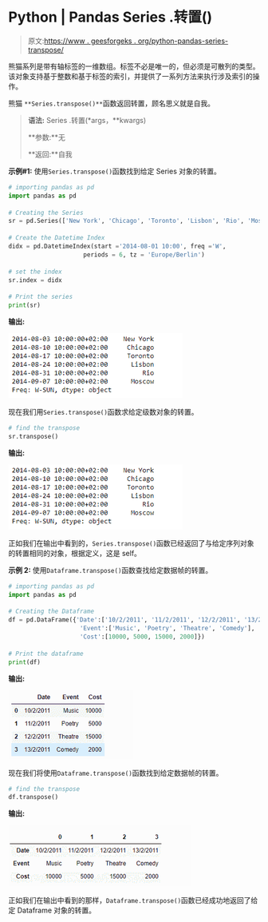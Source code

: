 # Python | Pandas Series .转置()

> 原文:[https://www . geesforgeks . org/python-pandas-series-transpose/](https://www.geeksforgeeks.org/python-pandas-series-transpose/)

熊猫系列是带有轴标签的一维数组。标签不必是唯一的，但必须是可散列的类型。该对象支持基于整数和基于标签的索引，并提供了一系列方法来执行涉及索引的操作。

熊猫 `**Series.transpose()**`函数返回转置，顾名思义就是自我。

> **语法:** Series .转置(*args，**kwargs)
> 
> **参数:**无
> 
> **返回:**自我

**示例#1:** 使用`Series.transpose()`函数找到给定 Series 对象的转置。

```py
# importing pandas as pd
import pandas as pd

# Creating the Series
sr = pd.Series(['New York', 'Chicago', 'Toronto', 'Lisbon', 'Rio', 'Moscow'])

# Create the Datetime Index
didx = pd.DatetimeIndex(start ='2014-08-01 10:00', freq ='W', 
                     periods = 6, tz = 'Europe/Berlin') 

# set the index
sr.index = didx

# Print the series
print(sr)
```

**输出:**

![](img/b50676c0b2fee5f5081a878b2e8c0c96.png)

现在我们用`Series.transpose()`函数求给定级数对象的转置。

```py
# find the transpose
sr.transpose()
```

**输出:**

![](img/b50676c0b2fee5f5081a878b2e8c0c96.png)

正如我们在输出中看到的，`Series.transpose()`函数已经返回了与给定序列对象的转置相同的对象，根据定义，这是 self。

**示例 2:** 使用`Dataframe.transpose()`函数查找给定数据帧的转置。

```py
# importing pandas as pd
import pandas as pd

# Creating the Dataframe
df = pd.DataFrame({'Date':['10/2/2011', '11/2/2011', '12/2/2011', '13/2/2011'],
                    'Event':['Music', 'Poetry', 'Theatre', 'Comedy'],
                    'Cost':[10000, 5000, 15000, 2000]})

# Print the dataframe
print(df)
```

**输出:**

![](img/d65c915448adcb4ccd04dc6db910a946.png)

现在我们将使用`Dataframe.transpose()`函数找到给定数据帧的转置。

```py
# find the transpose
df.transpose()
```

**输出:**

![](img/e1bafeb4416597ebc83c3979d141347f.png)

正如我们在输出中看到的那样，`Dataframe.transpose()`函数已经成功地返回了给定 Dataframe 对象的转置。